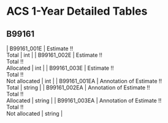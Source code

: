 # ACS 1-Year Detailed Tables

## B99161

| B99161_001E | Estimate !!<br>Total | int |
| B99161_002E | Estimate !!<br>Total !!<br>Allocated | int |
| B99161_003E | Estimate !!<br>Total !!<br>Not allocated | int |
| B99161_001EA | Annotation of Estimate !!<br>Total | string |
| B99161_002EA | Annotation of Estimate !!<br>Total !!<br>Allocated | string |
| B99161_003EA | Annotation of Estimate !!<br>Total !!<br>Not allocated | string |

